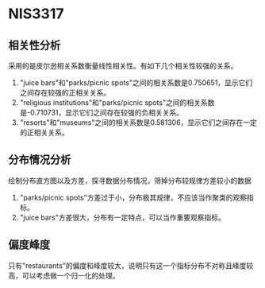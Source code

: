 # NIS3317

## 相关性分析
采用的是皮尔逊相关系数衡量线性相关性。有如下几个相关性较强的关系。
1. "juice bars"和"parks/picnic spots"之间的相关系数是0.750651，显示它们之间存在较强的正相关关系。
2. "religious institutions"和"parks/picnic spots"之间的相关系数是-0.710731，显示它们之间存在较强的负相关关系。
3. "resorts"和"museums"之间的相关系数是0.581306，显示它们之间存在一定的正相关关系。

## 分布情况分析
绘制分布直方图以及方差，探寻数据分布情况，筛掉分布较规律方差较小的数据
1. "parks/picnic spots"方差过于小，分布极其规律，不应该当作聚类的观察指标。
2. "juice bars"方差很大，分布有一定特点，可以当作重要观察指标。

## 偏度峰度
只有"restaurants"的偏度和峰度较大，说明只有这一个指标分布不对称且峰度较高，可以考虑做一个归一化的处理。
